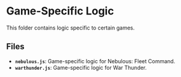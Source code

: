 # Game-Specific Logic

This folder contains logic specific to certain games.

## Files

- **`nebulous.js`**: Game-specific logic for Nebulous: Fleet Command.
- **`warthunder.js`**: Game-specific logic for War Thunder.
